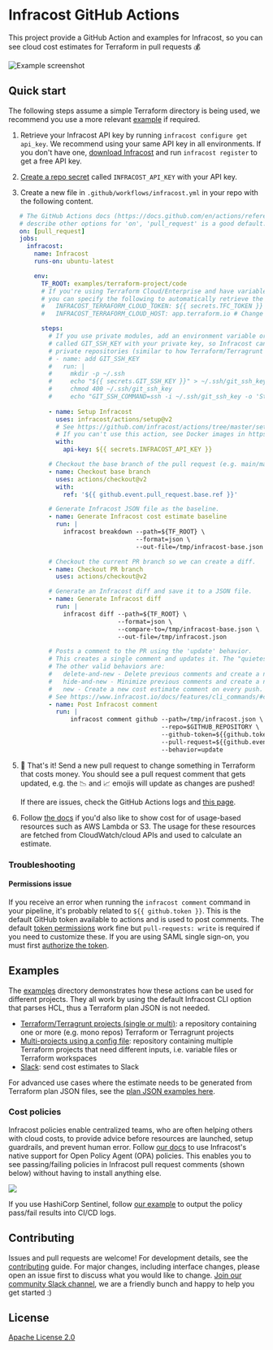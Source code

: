 # Infracost GitHub Actions

This project provide a GitHub Action and examples for Infracost, so you can see cloud cost estimates for Terraform in pull requests 💰

<img src=".github/assets/screenshot.png" alt="Example screenshot" />

## Quick start

The following steps assume a simple Terraform directory is being used, we recommend you use a more relevant [example](#examples) if required.

1. Retrieve your Infracost API key by running `infracost configure get api_key`. We recommend using your same API key in all environments. If you don't have one, [download Infracost](https://www.infracost.io/docs/#quick-start) and run `infracost register` to get a free API key.

2. [Create a repo secret](https://docs.github.com/en/actions/configuring-and-managing-workflows/creating-and-storing-encrypted-secrets#creating-encrypted-secrets-for-a-repository) called `INFRACOST_API_KEY` with your API key.

3. Create a new file in `.github/workflows/infracost.yml` in your repo with the following content.

 ```yaml
    # The GitHub Actions docs (https://docs.github.com/en/actions/reference/workflow-syntax-for-github-actions#on)
    # describe other options for 'on', 'pull_request' is a good default.
    on: [pull_request]
    jobs:
      infracost:
        name: Infracost
        runs-on: ubuntu-latest

        env:
          TF_ROOT: examples/terraform-project/code
          # If you're using Terraform Cloud/Enterprise and have variables stored on there
          # you can specify the following to automatically retrieve the variables:
          #   INFRACOST_TERRAFORM_CLOUD_TOKEN: ${{ secrets.TFC_TOKEN }}
          #   INFRACOST_TERRAFORM_CLOUD_HOST: app.terraform.io # Change this if you're using Terraform Enterprise

          steps:
            # If you use private modules, add an environment variable or secret
            # called GIT_SSH_KEY with your private key, so Infracost can access
            # private repositories (similar to how Terraform/Terragrunt does).
            # - name: add GIT_SSH_KEY
            #   run: |
            #     mkdir -p ~/.ssh
            #     echo "${{ secrets.GIT_SSH_KEY }}" > ~/.ssh/git_ssh_key
            #     chmod 400 ~/.ssh/git_ssh_key
            #     echo "GIT_SSH_COMMAND=ssh -i ~/.ssh/git_ssh_key -o 'StrictHostKeyChecking=no'" >> $GITHUB_ENV
             
            - name: Setup Infracost
              uses: infracost/actions/setup@v2
              # See https://github.com/infracost/actions/tree/master/setup for other inputs
              # If you can't use this action, see Docker images in https://infracost.io/cicd
              with:
                api-key: ${{ secrets.INFRACOST_API_KEY }}

            # Checkout the base branch of the pull request (e.g. main/master).
            - name: Checkout base branch
              uses: actions/checkout@v2
              with:
                ref: '${{ github.event.pull_request.base.ref }}'

            # Generate Infracost JSON file as the baseline.
            - name: Generate Infracost cost estimate baseline
              run: |
                infracost breakdown --path=${TF_ROOT} \
                                    --format=json \
                                    --out-file=/tmp/infracost-base.json

            # Checkout the current PR branch so we can create a diff.
            - name: Checkout PR branch
              uses: actions/checkout@v2

            # Generate an Infracost diff and save it to a JSON file.
            - name: Generate Infracost diff
              run: |
                infracost diff --path=${TF_ROOT} \
                               --format=json \
                               --compare-to=/tmp/infracost-base.json \
                               --out-file=/tmp/infracost.json

            # Posts a comment to the PR using the 'update' behavior.
            # This creates a single comment and updates it. The "quietest" option.
            # The other valid behaviors are:
            #   delete-and-new - Delete previous comments and create a new one.
            #   hide-and-new - Minimize previous comments and create a new one.
            #   new - Create a new cost estimate comment on every push.
            # See https://www.infracost.io/docs/features/cli_commands/#comment-on-pull-requests for other options.
            - name: Post Infracost comment
              run: |
                  infracost comment github --path=/tmp/infracost.json \
                                           --repo=$GITHUB_REPOSITORY \
                                           --github-token=${{github.token}} \
                                           --pull-request=${{github.event.pull_request.number}} \
                                           --behavior=update
 ```

5. 🎉 That's it! Send a new pull request to change something in Terraform that costs money. You should see a pull request comment that gets updated, e.g. the 📉 and 📈 emojis will update as changes are pushed!

    If there are issues, check the GitHub Actions logs and [this page](https://www.infracost.io/docs/troubleshooting/).

6. Follow [the docs](https://www.infracost.io/usage-file) if you'd also like to show cost for of usage-based resources such as AWS Lambda or S3. The usage for these resources are fetched from CloudWatch/cloud APIs and used to calculate an estimate.

### Troubleshooting

#### Permissions issue

If you receive an error when running the `infracost comment` command in your pipeline, it's probably related to `${{ github.token }}`. This is the default GitHub token available to actions and is used to post comments. The default [token permissions](https://docs.github.com/en/actions/learn-github-actions/workflow-syntax-for-github-actions#permissions) work fine but `pull-requests: write` is required if you need to customize these. If you are using SAML single sign-on, you must first [authorize the token](https://docs.github.com/en/enterprise-cloud@latest/authentication/authenticating-with-saml-single-sign-on/authorizing-a-personal-access-token-for-use-with-saml-single-sign-on).

## Examples

The [examples](examples) directory demonstrates how these actions can be used for different projects. They all work by using the default Infracost CLI option that parses HCL, thus a Terraform plan JSON is not needed.
  - [Terraform/Terragrunt projects (single or multi)](examples/terraform-project): a repository containing one or more (e.g. mono repos) Terraform or Terragrunt projects
  - [Multi-projects using a config file](examples/multi-project-config-file): repository containing multiple Terraform projects that need different inputs, i.e. variable files or Terraform workspaces
  - [Slack](examples/slack): send cost estimates to Slack

For advanced use cases where the estimate needs to be generated from Terraform plan JSON files, see the [plan JSON examples here](examples#plan-json-examples).

### Cost policies

Infracost policies enable centralized teams, who are often helping others with cloud costs, to provide advice before resources are launched, setup guardrails, and prevent human error. Follow [our docs](https://www.infracost.io/docs/features/cost_policies/) to use Infracost's native support for Open Policy Agent (OPA) policies. This enables you to see passing/failing policies in Infracost pull request comments (shown below) without having to install anything else.

![](.github/assets/policy-passing-github.png)

If you use HashiCorp Sentinel, follow [our example](examples/sentinel) to output the policy pass/fail results into CI/CD logs.

## Contributing

Issues and pull requests are welcome! For development details, see the [contributing](CONTRIBUTING.md) guide. For major changes, including interface changes, please open an issue first to discuss what you would like to change. [Join our community Slack channel](https://www.infracost.io/community-chat), we are a friendly bunch and happy to help you get started :)

## License

[Apache License 2.0](https://choosealicense.com/licenses/apache-2.0/)
